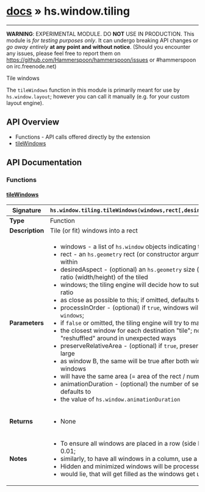 # [docs](index.md) » hs.window.tiling
---

**WARNING**: EXPERIMENTAL MODULE. DO **NOT** USE IN PRODUCTION.
This module is *for testing purposes only*. It can undergo breaking API changes or *go away entirely* **at any point and without notice**.
(Should you encounter any issues, please feel free to report them on https://github.com/Hammerspoon/hammerspoon/issues
or #hammerspoon on irc.freenode.net)

Tile windows

The `tileWindows` function in this module is primarily meant for use by `hs.window.layout`; however you can call it manually
(e.g. for your custom layout engine).

## API Overview
* Functions - API calls offered directly by the extension
 * [tileWindows](#tilewindows)

## API Documentation

### Functions

#### [tileWindows](#tilewindows)
| <span style="text-align: left;">**Signature**</span> | <span style="text-align: left;">`hs.window.tiling.tileWindows(windows,rect[,desiredAspect[,processInOrder[,preserveRelativeArea[,animationDuration]]]])` </span>                                                |
| -----------------------------------------------------|---------------------------------------------------------------------------------------------------------|
| **Type**                                             | Function                                                                                         |
| **Description**                                      | Tile (or fit) windows into a rect                                                                                         |
| **Parameters**                                       | <ul><li> windows - a list of `hs.window` objects indicating the windows to tile or fit</li><li> rect - an `hs.geometry` rect (or constructor argument), indicating the desired onscreen region that the windows will be tiled within</li><li> desiredAspect - (optional) an `hs.geometry` size (or constructor argument) or a number, indicating the desired optimal aspect ratio (width/height) of the tiled</li><li>    windows; the tiling engine will decide how to subdivide the rect among windows by trying to maintain every window's aspect ratio</li><li>    as close as possible to this; if omitted, defaults to 1 (i.e. try to keep the windows as close to square as possible)</li><li> processInOrder - (optional) if `true`, windows will be placed left-to-right and top-to-bottom following the list order in `windows`;</li><li>    if `false` or omitted, the tiling engine will try to maintain the spatial distribution of windows, i.e. (roughly speaking) pick</li><li>    the closest window for each destination "tile"; note that in some cases this isn't possible and the windows might get "reshuffled" around in unexpected ways</li><li> preserveRelativeArea - (optional) if `true`, preserve the relative area among windows; that is, if window A is currently twice as large</li><li>    as window B, the same will be true after both windows have been processed and placed into the rect; if `false` or omitted, all windows</li><li>    will have the same area (= area of the rect / number of windows) after processing</li><li> animationDuration - (optional) the number of seconds to animate the move/resize operations of the windows; if omitted, defaults to</li><li>    the value of `hs.window.animationDuration`</li></ul> |
| **Returns**                                          | <ul><li> None</li></ul>          |
| **Notes**                                            | <ul><li> To ensure all windows are placed in a row (side by side), use a very small aspect ratio (for "tall and narrow" windows) like 0.01;</li><li>    similarly, to have all windows in a column, use a very large aspect ratio (for "short and wide") like 100</li><li> Hidden and minimized windows will be processed as well: the rect will have "gaps" where the invisible windows</li><li>    would lie, that will get filled as the windows get unhidden/unminimized</li></ul>                |

